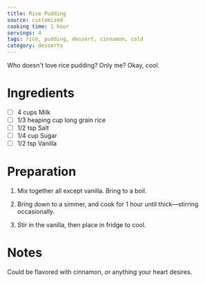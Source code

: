 ```yaml
---
title: Rice Pudding
source: customized
cooking time: 1 hour
servings: 4
tags: rice, pudding, dessert, cinnamon, cold
category: desserts
---
```


Who doesn't love rice pudding? Only me? Okay, cool.

Ingredients
===========

* [ ] 4 cups Milk
* [ ] 1/3 heaping cup long grain rice
* [ ] 1/2 tsp Salt
* [ ] 1/4 cup Sugar
* [ ] 1/2 tsp Vanilla

Preparation
===========
1. Mix together all except vanilla. Bring to a boil.

2. Bring down to a simmer, and cook for 1 hour until thick—stirring occasionally.

3. Stir in the vanilla, then place in fridge to cool.

Notes
=====

Could be flavored with cinnamon, or anything your heart desires.
